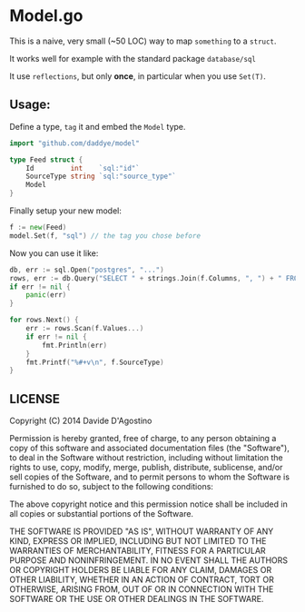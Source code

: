 # Model.go

This is a naive, very small (~50 LOC) way to map `something` to a `struct`.

It works well for example with the standard package `database/sql`

It use `reflections`, but only **once**, in particular when you use `Set(T)`.

## Usage:

Define a type, `tag` it and embed the `Model` type.

```go
import "github.com/daddye/model"

type Feed struct {
	Id         int    `sql:"id"`
	SourceType string `sql:"source_type"`
	Model
}
```

Finally setup your new model:

```go
f := new(Feed)
model.Set(f, "sql") // the tag you chose before
```

Now you can use it like:

```go
db, err := sql.Open("postgres", "...")
rows, err := db.Query("SELECT " + strings.Join(f.Columns, ", ") + " FROM feeds LIMIT 10")
if err != nil {
	panic(err)
}

for rows.Next() {
	err := rows.Scan(f.Values...)
	if err != nil {
		fmt.Println(err)
	}
	fmt.Printf("%#+v\n", f.SourceType)
}
```

## LICENSE

Copyright (C) 2014 Davide D'Agostino

Permission is hereby granted, free of charge, to any person obtaining a copy of this software and
associated documentation files (the "Software"), to deal in the Software without restriction,
including without limitation the rights to use, copy, modify, merge, publish, distribute,
sublicense, and/or sell copies of the Software, and to permit persons to whom the Software is
furnished to do so, subject to the following conditions:

The above copyright notice and this permission notice shall be included in all copies or substantial
portions of the Software.

THE SOFTWARE IS PROVIDED "AS IS", WITHOUT WARRANTY OF ANY KIND, EXPRESS OR IMPLIED, INCLUDING BUT
NOT LIMITED TO THE WARRANTIES OF MERCHANTABILITY, FITNESS FOR A PARTICULAR PURPOSE AND
NONINFRINGEMENT. IN NO EVENT SHALL THE AUTHORS OR COPYRIGHT HOLDERS BE LIABLE FOR ANY CLAIM, DAMAGES
OR OTHER LIABILITY, WHETHER IN AN ACTION OF CONTRACT, TORT OR OTHERWISE, ARISING FROM, OUT OF OR IN
CONNECTION WITH THE SOFTWARE OR THE USE OR OTHER DEALINGS IN THE SOFTWARE.

